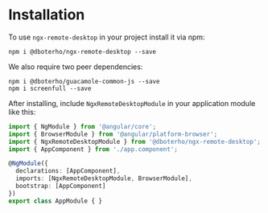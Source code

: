 # Installation

To use `ngx-remote-desktop` in your project install it via npm:

```
npm i @dboterho/ngx-remote-desktop --save
```

We also require two peer dependencies:

```
npm i @dboterho/guacamole-common-js --save
npm i screenfull --save
```

After installing, include `NgxRemoteDesktopModule` in your application module like this:

```typescript
import { NgModule } from '@angular/core';
import { BrowserModule } from '@angular/platform-browser';
import { NgxRemoteDesktopModule } from '@dboterho/ngx-remote-desktop';
import { AppComponent } from './app.component';

@NgModule({
  declarations: [AppComponent],
  imports: [NgxRemoteDesktopModule, BrowserModule],
  bootstrap: [AppComponent]
})
export class AppModule { }
```